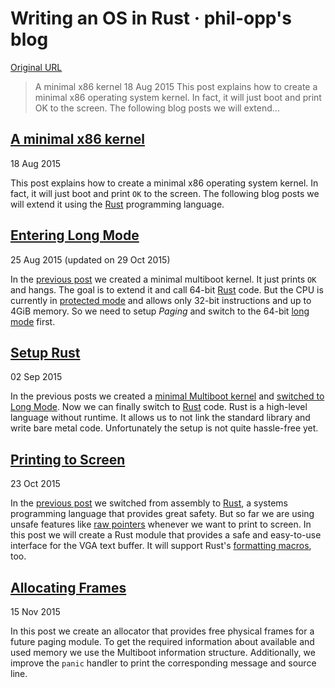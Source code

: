 # Writing an OS in Rust · phil-opp's blog

[Original URL](http://os.phil-opp.com/)

> A minimal x86 kernel 18 Aug 2015 This post explains how to create a minimal x86 operating system kernel. In fact, it will just boot and print OK to the screen. The following blog posts we will extend...

## [A minimal x86 kernel](http://os.phil-opp.com/multiboot-kernel.html)

<span class="post-date"> 18 Aug 2015 </span>

 This post explains how to create a minimal x86 operating system kernel. In fact, it will just boot and print `OK` to the screen. The following blog posts we will extend it using the [Rust](http://www.rust-lang.org/) programming language.

## [Entering Long Mode](http://os.phil-opp.com/entering-longmode.html)

<span class="post-date"> 25 Aug 2015 (updated on 29 Oct 2015) </span>

 In the [previous post](http://os.phil-opp.com/multiboot-kernel.html) we created a minimal multiboot kernel. It just prints `OK` and hangs. The goal is to extend it and call 64-bit [Rust](https://www.rust-lang.org/) code. But the CPU is currently in [protected mode](https://en.wikipedia.org/wiki/Protected_mode) and allows only 32-bit instructions and up to 4GiB memory. So we need to setup _Paging_ and switch to the 64-bit [long mode](https://en.wikipedia.org/wiki/Long_mode) first.

## [Setup Rust](http://os.phil-opp.com/setup-rust.html)

<span class="post-date"> 02 Sep 2015 </span>

 In the previous posts we created a [minimal Multiboot kernel](http://os.phil-opp.com/multiboot-kernel.html) and [switched to Long Mode](http://os.phil-opp.com/entering-longmode.html). Now we can finally switch to [Rust](https://www.rust-lang.org/) code. Rust is a high-level language without runtime. It allows us to not link the standard library and write bare metal code. Unfortunately the setup is not quite hassle-free yet.

## [Printing to Screen](http://os.phil-opp.com/printing-to-screen.html)

<span class="post-date"> 23 Oct 2015 </span>

 In the [previous post](http://os.phil-opp.com/setup-rust.html) we switched from assembly to [Rust](https://www.rust-lang.org/), a systems programming language that provides great safety. But so far we are using unsafe features like [raw pointers](https://doc.rust-lang.org/book/raw-pointers.html) whenever we want to print to screen. In this post we will create a Rust module that provides a safe and easy-to-use interface for the VGA text buffer. It will support Rust's [formatting macros](https://doc.rust-lang.org/std/fmt/#related-macros), too.

## [Allocating Frames](http://os.phil-opp.com/allocating-frames.html)

<span class="post-date"> 15 Nov 2015 </span>

 In this post we create an allocator that provides free physical frames for a future paging module. To get the required information about available and used memory we use the Multiboot information structure. Additionally, we improve the `panic` handler to print the corresponding message and source line.
